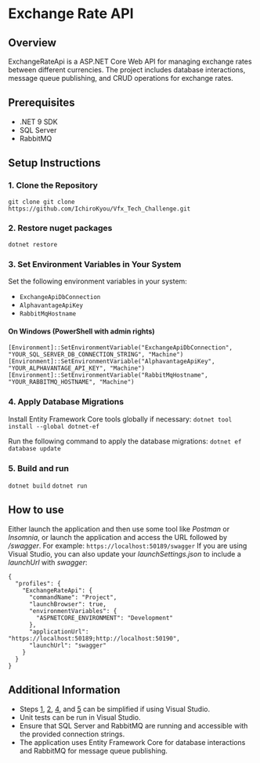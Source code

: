# Exchange Rate API

## Overview
ExchangeRateApi is a ASP.NET Core Web API for managing exchange rates between different currencies.
The project includes database interactions, message queue publishing, and CRUD operations for exchange rates.

## Prerequisites
- .NET 9 SDK
- SQL Server
- RabbitMQ

## Setup Instructions

### 1. Clone the Repository
`git clone git clone https://github.com/IchiroKyou/Vfx_Tech_Challenge.git`

### 2. Restore nuget packages
`dotnet restore`

### 3. Set Environment Variables in Your System
Set the following environment variables in your system:
- `ExchangeApiDbConnection`
- `AlphavantageApiKey`
- `RabbitMqHostname`
#### On Windows (PowerShell with admin rights)
```
[Environment]::SetEnvironmentVariable("ExchangeApiDbConnection", "YOUR_SQL_SERVER_DB_CONNECTION_STRING", "Machine")
[Environment]::SetEnvironmentVariable("AlphavantageApiKey", "YOUR_ALPHAVANTAGE_API_KEY", "Machine")
[Environment]::SetEnvironmentVariable("RabbitMqHostname", "YOUR_RABBITMQ_HOSTNAME", "Machine")
```

### 4. Apply Database Migrations
Install Entity Framework Core tools globally if necessary:
`dotnet tool install --global dotnet-ef`

Run the following command to apply the database migrations:
`dotnet ef database update`

### 5. Build and run
`dotnet build`
`dotnet run`

## How to use
Either launch the application and then use some tool like <em>Postman</em> or <em>Insomnia</em>, or launch the application and access the URL followed by <em>/swagger</em>.
For example: `https://localhost:50189/swagger`
If you are using Visual Studio, you can also update your <em>launchSettings.json</em> to include a <em>launchUrl</em> with <em>swagger</em>:
```
{
  "profiles": {
    "ExchangeRateApi": {
      "commandName": "Project",
      "launchBrowser": true,
      "environmentVariables": {
        "ASPNETCORE_ENVIRONMENT": "Development"
      },
      "applicationUrl": "https://localhost:50189;http://localhost:50190",
      "launchUrl": "swagger"
    }
  }
}
```

## Additional Information
- Steps [1](#1-clone-the-repository), [2](#2-restore-nuget-packages), [4](#4-apply-database-migrations), and [5](#5-build-and-run) can be simplified if using Visual Studio.
- Unit tests can be run in Visual Studio.
- Ensure that SQL Server and RabbitMQ are running and accessible with the provided connection strings.
- The application uses Entity Framework Core for database interactions and RabbitMQ for message queue publishing.
